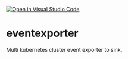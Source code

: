 [![Open in Visual Studio
Code](https://open.vscode.dev/badges/open-in-vscode.svg)](https://open.vscode.dev/champly/eventexporter)


# eventexporter

Multi kubernetes cluster event exporter to sink.
